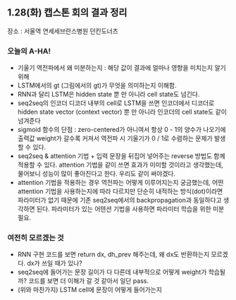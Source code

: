 ## 1.28(화) 캡스톤 회의 결과 정리

장소 : 서울역 연세세브란스병원 던킨도너츠

### 오늘의 A-HA!

* 기울기 역전파에서 왜 미분하는지 : 해당 값이 결과에 얼마나 영향을 미치는지 알기 위해
* LSTM에서의 gt (그림에서의 gt)가 무엇을 의미하는지 이해함.
* RNN과 달리 LSTM은 hidden state 뿐 만 아니라 cell state도 넘긴다.
* seq2seq의 인코더 디코더 내부의 cell로 LSTM을 쓰면 인코더에서 디코더로 hidden state vector (context vector) 뿐 만 아니라 인코더의 cell state도 같이 넘겨준다
* sigmoid 함수의 단점 : zero-centered가 아니여서 항상 0 - 1의 양수가 나오기에 출력값 weight가 갈수록 커져서 역전파 시 기울기가 0 / 1로 수렴하는 문제가 발생할 수  있다.
* seq2seq & attention 기법 + 입력 문장을 뒤집어 넣어주는 reverse 방법도 함께 적용할 수 있다. attention 기법을 같이 쓰면 효과가 미미할 것이라고 생각했는데, 물어보니 성능이 많이 좋아진다고 한다. 우리도 같이 써야겠다.
* attention 기법을 적용하는 경우 역전파는 어떻게 이루어지는지 궁금했는데, 어떤 attention 기법을 사용하는지에 따라 다르지만 단순히 내적하는 방식(dot)이라면 파라미터가 없기 때문에 기존 seq2seq에서의 backpropagation과 동일하다고 생각하면 된다. 파라미터가 있는 어텐션 기법을 사용하면 파라미터 학습을 위한 미분 필요.


### 여전히 모르겠는 것

* RNN 구현 코드를 보면 return dx, dh_prev 해주는데, 왜 dx도 반환하는지 모르겠다. dx가 쓰일 때가 있나?
* seq2seq에 들어가는 문장 길이가 다 다른데 내부적으로 어떻게 weight가 학습될까? 코드를 보면 더 이해가 갈 것 같아서 일단 pass.
* (위와 마찬가지) LSTM cell에 문장이 어떻게 들어가는지


